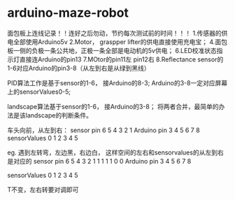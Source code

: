 # arduino-maze-robot
面包板上连线记录！！连好之后勿动，节约每次测试前的时间！！！
1.传感器的供电全部使用Arduino5v
2.Motor， graspper lifter的供电直接使用充电宝；
4.面包板一侧的负极一条公共地，正极一条全部是电动机的5v供电；
6.LED校准状态指示灯直接连Arduino的pin13
7.MOtor的pin11左 pin12右
8.Reflectance sensor的1-6对应Arduino的pin3-8（从左到右是从绿到黑线）


PID算法工作是基于sensor的1-6， 接Arduino的8-3;
Arduino的3-8一定对应屏幕上的sensorValues0-5;

landscape算法基于sensor的1-6， 接Arduino的3-8；
将两者合并，最简单的办法是该landscape的判断条件。

车头向前，从左到右：
sensor pin 6 5 4 3 2 1
Arduino pin 3 4 5 6 7 8
sensorValues 0 1 2 3 4 5 

eg. 遇到左转弯，左边黑，右边白， 这样空间的左右和sensorvalues的从左到右是对应的
sensor pin 6 5 4 3 2 1
           1 1 1 1 0 0
Arduino pin 3 4 5 6 7 8
            
sensorValues 0 1 2 3 4 5 

T不变，左右转要对调即可


